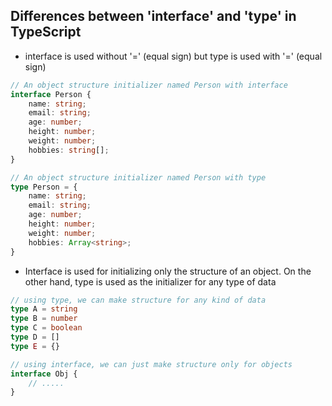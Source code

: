 ## Differences between 'interface' and 'type' in TypeScript

- interface is used without '=' (equal sign) but type is used with '=' (equal sign)
```typescript
// An object structure initializer named Person with interface
interface Person {
    name: string;
    email: string;
    age: number;
    height: number;
    weight: number;
    hobbies: string[];
}

// An object structure initializer named Person with type
type Person = {
    name: string;
    email: string;
    age: number;
    height: number;
    weight: number;
    hobbies: Array<string>;
}
```
- Interface is used for initializing only the structure of an object. On the other hand, type is used as the initializer for any type of data

```typescript
// using type, we can make structure for any kind of data
type A = string
type B = number
type C = boolean
type D = []
type E = {}

// using interface, we can just make structure only for objects
interface Obj {
    // .....
}
```